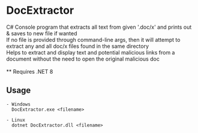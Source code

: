 # DocExtractor

C# Console program that extracts all text from given '.doc/x' and prints out &amp; saves to new file if wanted <br>
If no file is provided through command-line args, then it will attempt to extract any and all doc/x files found in the same directory <br>
Helps to extract and display text and potential malicious links from a document without the need to open the original malicious doc <br>
<br>
** Requires .NET 8<br>

## Usage
```
- Windows
  DocExtractor.exe <filename>

- Linux
  dotnet DocExtractor.dll <filename>
```
